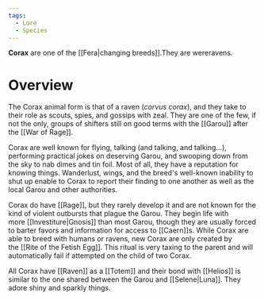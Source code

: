 ```yaml
---
tags:
  - Lore
  - Species
---
```

**Corax** are one of the [[Fera|changing breeds]].They are wereravens.
# Overview

The Corax animal form is that of a raven (_corvus corax_), and they take to their role as scouts, spies, and gossips with zeal. They are one of the few, if not the only, groups of shifters still on good terms with the [[Garou]] after the [[War of Rage]].

Corax are well known for flying, talking (and talking, and talking...), performing practical jokes on deserving Garou, and swooping down from the sky to nab dimes and tin foil. Most of all, they have a reputation for knowing things. Wanderlust, wings, and the breed's well-known inability to shut up enable to Corax to report their finding to one another as well as the local Garou and other authorities.

Corax do have [[Rage]], but they rarely develop it and are not known for the kind of violent outbursts that plague the Garou. They begin life with more [[Investiture|Gnosis]] than most Garou, though they are usually forced to barter favors and information for access to [[Caern]]s. While Corax are able to breed with humans or ravens, new Corax are only created by the [[Rite of the Fetish Egg]]. This ritual is very taxing to the parent and will automatically fail if attempted on the child of two Corax.

All Corax have [[Raven]] as a [[Totem]] and their bond with [[Helios]] is similar to the one shared between the Garou and [[Selene|Luna]]. They adore shiny and sparkly things.